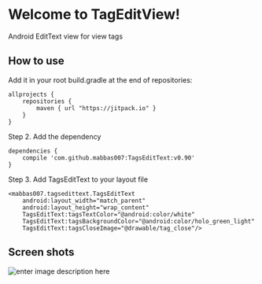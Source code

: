 Welcome to TagEditView!
===================

Android EditText view for view tags 

## How to use ##


Add it in your root build.gradle at the end of repositories:

	allprojects {
		repositories {
			maven { url "https://jitpack.io" }
		}
	}

Step 2. Add the dependency

	dependencies {
        compile 'com.github.mabbas007:TagsEditText:v0.90'
	}

Step 3. Add TagsEditText to your layout file

    <mabbas007.tagsedittext.TagsEditText
        android:layout_width="match_parent"
        android:layout_height="wrap_content"
        TagsEditText:tagsTextColor="@android:color/white"
        TagsEditText:tagsBackgroundColor="@android:color/holo_green_light"
        TagsEditText:tagsCloseImage="@drawable/tag_close"/>
        
## Screen shots ##
![enter image description here](http://i.imgur.com/ZJYlsNL.png?3)